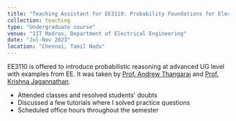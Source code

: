```yaml
---
title: "Teaching Assistant for EE3110: Probability Foundations for Electrical Engineers"
collection: teaching
type: "Undergraduate course"
venue: "IIT Madras, Department of Electrical Engineering"
date: "Jul-Nov 2023"
location: "Chennai, Tamil Nadu"
---
```


EE3110 is offered to introduce probabilistic reasoning at advanced UG level with examples from EE. It was taken by [Prof. Andrew Thangaraj](https://www.ee.iitm.ac.in/andrew/) and [Prof. Krishna Jagannathan](https://www.ee.iitm.ac.in/~krishnaj/).

- Attended classes and resolved students' doubts
- Discussed a few tutorials where I solved practice questions
- Scheduled office hours throughout the semester
